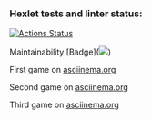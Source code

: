 ### Hexlet tests and linter status:
[![Actions Status](https://github.com/Ave-Kor/python-project-49/actions/workflows/hexlet-check.yml/badge.svg)](https://github.com/Ave-Kor/python-project-49/actions)

Maintainability [Badge](<a href="https://codeclimate.com/github/Ave-Kor/python-project-49/maintainability"><img src="https://api.codeclimate.com/v1/badges/1f8e196b64828d03b536/maintainability" /></a>)

First game on [asciinema.org](https://asciinema.org/a/uqn7N248vykyRv2KobCdbDOfT)

Second game on [asciinema.org](https://asciinema.org/a/QVFOG4vnlc0JtT5zv3EI6NDDN)

Third game on [asciinema.org](https://asciinema.org/a/KgwwZtEaXG2M0atbUix9qKgpw)
